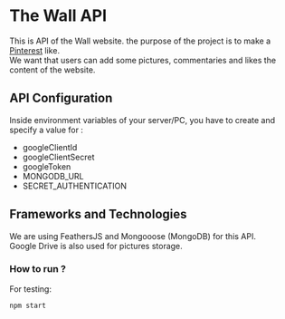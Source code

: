 # The Wall API

This is API of the Wall website. the purpose of the project is to make a [Pinterest](pinterest.com) like.  
We want that users can add some pictures, commentaries and likes the content of the website.

## API Configuration

Inside environment variables of your server/PC, you have to create and specify a value for :
- googleClientId
- googleClientSecret
- googleToken
- MONGODB_URL
- SECRET_AUTHENTICATION

## Frameworks and Technologies

We are using FeathersJS and Mongooose (MongoDB) for this API.  
Google Drive is also used for pictures storage.

### How to run ?

For testing:

    npm start
